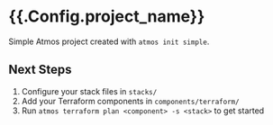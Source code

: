 # {{.Config.project_name}}

Simple Atmos project created with `atmos init simple`.

## Next Steps

1. Configure your stack files in `stacks/`
2. Add your Terraform components in `components/terraform/`
3. Run `atmos terraform plan <component> -s <stack>` to get started